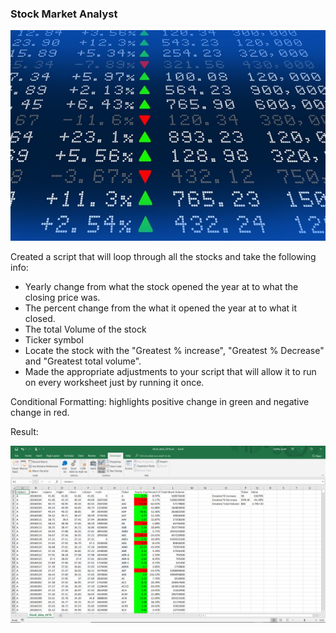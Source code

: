 ### Stock Market Analyst
![stockmarket](Images/stockmarket.jpg)

Created a script that will loop through all the stocks and take the following info:
- Yearly change from what the stock opened the year at to what the closing price was.
- The percent change from the what it opened the year at to what it closed.
- The total Volume of the stock
- Ticker symbol
- Locate the stock with the "Greatest % increase", "Greatest % Decrease" and "Greatest total volume".
- Made the appropriate adjustments to your script that will allow it to run on every worksheet just by running it once.

Conditional Formatting: highlights positive change in green and negative change in red.

Result:

![solution](Images/solution.png)




